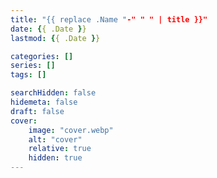 ```yaml
---
title: "{{ replace .Name "-" " " | title }}"
date: {{ .Date }}
lastmod: {{ .Date }}

categories: []
series: []
tags: []

searchHidden: false
hidemeta: false
draft: false
cover:
    image: "cover.webp"
    alt: "cover"
    relative: true
    hidden: true
---
```


